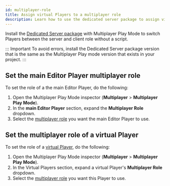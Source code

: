```yaml
---
id: multiplayer-role
title: Assign virtual Players to a multiplayer role
description: Learn how to use the dedicated server package to assign virtual Players to a multiplayer role.
---
```


Install the [Dedicated Server package](https://docs.unity3d.com/Packages/com.unity.dedicated-server@1.0/manual/index.html) with Multiplayer Play Mode to switch Players between the server and client role without a script.

::: Important
To avoid errors, install the Dedicated Server package version that is the same as the Multiplayer Play mode version that exists in your project.
:::

## Set the main Editor Player multiplayer role

To set the role of a the main Editor Player, do the following:

1. Open the Multiplayer Play Mode inspector (**Multiplayer** > **Multiplayer Play Mode**).
2. In the **main Editor Player** section, expand the **Multiplayer Role** dropdown.
3. Select the [multiplayer role](https://docs.unity3d.com/Packages/com.unity.dedicated-server@1.0/manual/multiplayer-roles.html) you want the main Editor Player to use.

## Set the multiplayer role of a virtual Player

To set the role of a [virtual Player](../../virtual-players), do the following:

 1. Open the Multiplayer Play Mode inspector (**Multiplayer** > **Multiplayer Play Mode**).
 2. In the Virtual Players section, expand a virtual Player's **Multiplayer Role** dropdown.
 3. Select the [multiplayer role](https://docs.unity3d.com/Packages/com.unity.dedicated-server@1.0/manual/multiplayer-roles.html) you want this Player to use.
